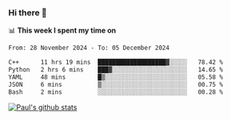 ### Hi there 👋

📊 **This week I spent my time on**
<!--START_SECTION:waka-->

```txt
From: 28 November 2024 - To: 05 December 2024

C++      11 hrs 19 mins  ███████████████████▓░░░░░   78.42 %
Python   2 hrs 6 mins    ███▓░░░░░░░░░░░░░░░░░░░░░   14.65 %
YAML     48 mins         █▒░░░░░░░░░░░░░░░░░░░░░░░   05.58 %
JSON     6 mins          ▒░░░░░░░░░░░░░░░░░░░░░░░░   00.75 %
Bash     2 mins          ░░░░░░░░░░░░░░░░░░░░░░░░░   00.28 %
```

<!--END_SECTION:waka-->


[![Paul's github stats](https://github-readme-stats.vercel.app/api?username=mickeyouyou&theme=dracula&show_icons=true)](https://github.com/anuraghazra/github-readme-stats)
